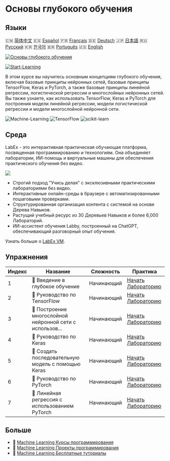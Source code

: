 # Основы глубокого обучения

## Языки

🇨🇳 [简体中文](README_zh.md) 🇪🇸 [Español](README_es.md) 🇫🇷 [Français](README_fr.md) 🇩🇪 [Deutsch](README_de.md) 🇯🇵 [日本語](README_ja.md) 🇷🇺 [Русский](README_ru.md) 🇰🇷 [한국어](README_ko.md) 🇧🇷 [Português](README_pt.md) 🇺🇸 [English](README.md) 

[![Основы глубокого обучения](https://cover-creator.labex.io/foundations-of-deep-learning.png?lang=ru)](https://labex.io/ru/courses/foundations-of-deep-learning)

[![Start-Learning](https://img.shields.io/badge/Start-Learning-whitesmoke?style=for-the-badge)](https://labex.io/ru/courses/foundations-of-deep-learning)

В этом курсе вы научитесь основным концепциям глубокого обучения, включая базовые принципы нейронных сетей, базовые принципы TensorFlow, Keras и PyTorch, а также базовые принципы линейной регрессии, логистической регрессии и многослойных нейронных сетей. Вы также узнаете, как использовать TensorFlow, Keras и PyTorch для построения модели линейной регрессии, модели логистической регрессии и модели многослойной нейронной сети.

![Machine-Learning](https://img.shields.io/badge/Machine-Learning-whitesmoke?style=for-the-badge&logo=machine-learning)
![TensorFlow](https://img.shields.io/badge/TensorFlow-whitesmoke?style=for-the-badge&logo=tensorflow)
![scikit-learn](https://img.shields.io/badge/scikit-learn-whitesmoke?style=for-the-badge&logo=scikit-learn)


## Среда

LabEx - это интерактивная практическая обучающая платформа, посвященная программированию и технологиям. Она объединяет лаборатории, ИИ-помощь и виртуальные машины для обеспечения практического обучения без видео.

![](https://tutorial-screenshot.getvm.io/images/vm-1725247253.png)

- Строгий подход "Учись делая" с эксклюзивными практическими лабораториями без видео.
- Интерактивные онлайн-среды в браузере с автоматизированными пошаговыми проверками.
- Структурированная организация контента с системой на основе Дерева Навыков.
- Растущий учебный ресурс из 30 Деревьев Навыков и более 6,000 Лабораторий.
- ИИ-ассистент обучения Labby, построенный на ChatGPT, обеспечивающий разговорный опыт обучения.

Узнать больше о [LabEx VM](https://support.labex.io/using-labex/virtual-machine).

## Упражнения

|   Индекс | Название                                                 | Сложность   | Практика                                                                                                                              |
|----------|----------------------------------------------------------|-------------|---------------------------------------------------------------------------------------------------------------------------------------|
|        1 | 📖 Введение в глубокое обучение                          | Начинающий  | <a target='_blank' href='https://labex.io/ru/labs/ml-introduction-to-deep-learning-20790'>Начать Лабораторию</a>                      |
|        2 | 📖 Руководство по TensorFlow                             | Начинающий  | <a target='_blank' href='https://labex.io/ru/labs/ml-guide-of-tensorflow-20777'>Начать Лабораторию</a>                                |
|        3 | 📖 Построение многослойной нейронной сети с использов... | Начинающий  | <a target='_blank' href='https://labex.io/ru/labs/ml-building-multilayer-neural-network-with-tensorflow-20750'>Начать Лабораторию</a> |
|        4 | 📖 Руководство по Keras                                  | Начинающий  | <a target='_blank' href='https://labex.io/ru/labs/ml-guide-of-keras-20775'>Начать Лабораторию</a>                                     |
|        5 | 📖 Создать последовательную модель с помощью Keras       | Начинающий  | <a target='_blank' href='https://labex.io/ru/labs/ml-build-a-sequential-model-with-keras-20751'>Начать Лабораторию</a>                |
|        6 | 📖 Руководство по PyTorch                                | Начинающий  | <a target='_blank' href='https://labex.io/ru/labs/ml-guide-of-pytorch-20776'>Начать Лабораторию</a>                                   |
|        7 | 📖 Линейная регрессия с использованием PyTorch           | Начинающий  | <a target='_blank' href='https://labex.io/ru/labs/ml-linear-regression-with-pytorch-20798'>Начать Лабораторию</a>                     |

## Больше

- 🔗 [Machine Learning Курсы программирования](https://github.com/labex-labs/awesome-programming-courses)
- 🔗 [Machine Learning Проекты программирования](https://github.com/labex-labs/awesome-programming-projects)
- 🔗 [Machine Learning Бесплатные туториалы](https://github.com/labex-labs/ml-free-tutorials)

